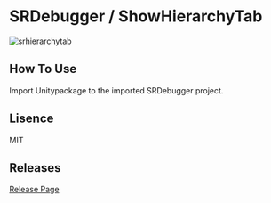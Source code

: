# SRDebugger / ShowHierarchyTab  

![srhierarchytab](https://user-images.githubusercontent.com/17733911/39097102-afda892e-4692-11e8-8c6b-9a683f18943d.gif)

## How To Use
Import Unitypackage to the imported SRDebugger project.

## Lisence
MIT

## Releases
[Release Page](/releases)
